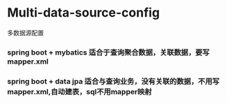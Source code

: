 # Multi-data-source-config
多数据源配置

### spring boot + mybatics 适合于查询聚合数据，关联数据，要写mapper.xml
### spring boot + data jpa 适合与查询业务，没有关联的数据，不用写mapper.xml,自动建表，sql不用mapper映射
